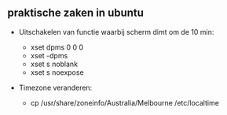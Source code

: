 ## praktische zaken in ubuntu

* Uitschakelen van functie waarbij scherm dimt om de 10 min:

	-  xset dpms 0 0 0
	- xset -dpms
	- xset s noblank
	- xset s noexpose 

* Timezone veranderen:
	- cp /usr/share/zoneinfo/Australia/Melbourne /etc/localtime
